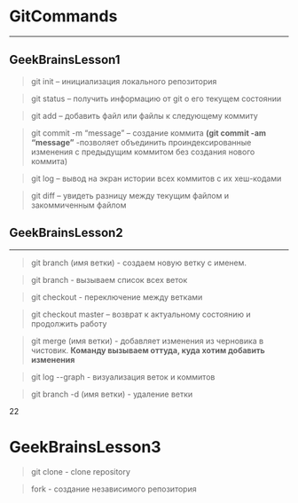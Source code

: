 # GitCommands
***
## GeekBrainsLesson1
>git init – инициализация локального репозитория

>git status – получить информацию от git о его текущем состоянии

>git add – добавить файл или файлы к следующему коммиту

>git commit -m “message” – создание коммита
**(git commit -am “message”** -позволяет объединить проиндексированные изменения с предыдущим коммитом без создания нового коммита)

>git log – вывод на экран истории всех коммитов с их хеш-кодами

>git diff – увидеть разницу между текущим файлом и закоммиченным файлом

## GeekBrainsLesson2
***

> git branch (имя ветки) - создаем новую ветку с именем. 

> git branch - вызываем список всех веток

> git checkout - переключение между ветками

> git checkout master – возврат к актуальному состоянию и продолжить работу

> git merge (имя ветки) - добавляет изменения из черновика в чистовик. **Команду вызываем оттуда, куда хотим добавить изменения**

>git log --graph - визуализация веток и коммитов

> git branch -d (имя ветки) - удаление ветки

22



# GeekBrainsLesson3



> git clone - clone repository
 
 >fork - создание независимого репозитория

 